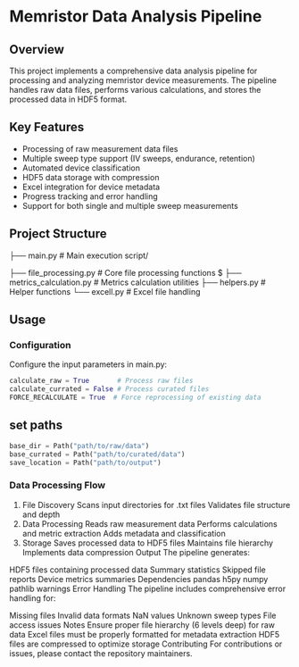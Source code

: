 # Memristor Data Analysis Pipeline

## Overview
This project implements a comprehensive data analysis pipeline for processing and analyzing memristor device measurements. The pipeline handles raw data files, performs various calculations, and stores the processed data in HDF5 format.

## Key Features
- Processing of raw measurement data files
- Multiple sweep type support (IV sweeps, endurance, retention) 
- Automated device classification
- HDF5 data storage with compression
- Excel integration for device metadata
- Progress tracking and error handling
- Support for both single and multiple sweep measurements

## Project Structure

├── main.py # Main execution script/

├── file_processing.py # Core file processing functions $
├── metrics_calculation.py # Metrics calculation utilities
├── helpers.py # Helper functions
└── excell.py # Excel file handling

## Usage

### Configuration
Configure the input parameters in main.py:
```python
calculate_raw = True       # Process raw files
calculate_currated = False # Process curated files  
FORCE_RECALCULATE = True  # Force reprocessing of existing data
```
## set paths 
```python
base_dir = Path("path/to/raw/data")
base_currated = Path("path/to/curated/data")
save_location = Path("path/to/output")
```

### Data Processing Flow
1. File Discovery
Scans input directories for .txt files
Validates file structure and depth
2. Data Processing
Reads raw measurement data
Performs calculations and metric extraction
Adds metadata and classification
3. Storage
Saves processed data to HDF5 files
Maintains file hierarchy
Implements data compression
Output
The pipeline generates:

HDF5 files containing processed data
Summary statistics
Skipped file reports
Device metrics summaries
Dependencies
pandas
h5py
numpy
pathlib
warnings
Error Handling
The pipeline includes comprehensive error handling for:

Missing files
Invalid data formats
NaN values
Unknown sweep types
File access issues
Notes
Ensure proper file hierarchy (6 levels deep) for raw data
Excel files must be properly formatted for metadata extraction
HDF5 files are compressed to optimize storage
Contributing
For contributions or issues, please contact the repository maintainers.